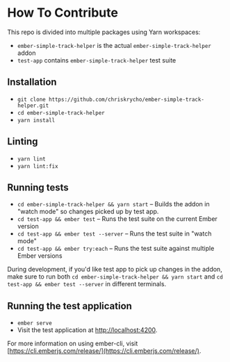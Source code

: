 # How To Contribute

This repo is divided into multiple packages using Yarn workspaces:
- `ember-simple-track-helper` is the actual `ember-simple-track-helper` addon
- `test-app` contains `ember-simple-track-helper` test suite

## Installation

* `git clone https://github.com/chriskrycho/ember-simple-track-helper.git`
* `cd ember-simple-track-helper`
* `yarn install`

## Linting

* `yarn lint`
* `yarn lint:fix`

## Running tests

* `cd ember-simple-track-helper && yarn start` – Builds the addon in "watch mode" so changes picked up by test app.
* `cd test-app && ember test` – Runs the test suite on the current Ember version
* `cd test-app && ember test --server` – Runs the test suite in "watch mode"
* `cd test-app && ember try:each` – Runs the test suite against multiple Ember versions

During development, if you'd like test app to pick up changes in the addon, make sure to run both
`cd ember-simple-track-helper && yarn start` and `cd test-app && ember test --server` in different terminals.

## Running the test application

* `ember serve`
* Visit the test application at [http://localhost:4200](http://localhost:4200).

For more information on using ember-cli, visit [https://cli.emberjs.com/release/](https://cli.emberjs.com/release/).
